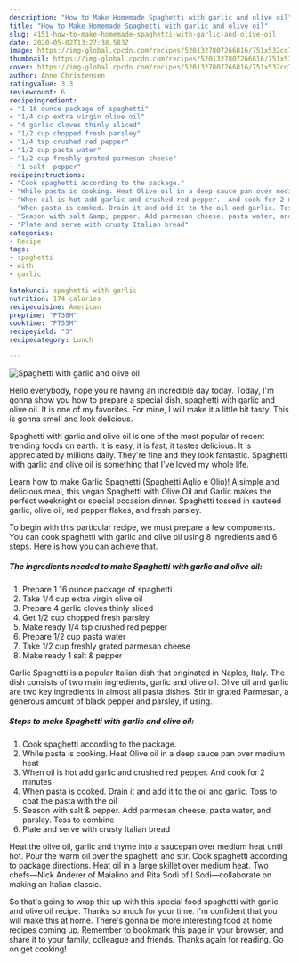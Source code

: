 ```yaml
---
description: "How to Make Homemade Spaghetti with garlic and olive oil"
title: "How to Make Homemade Spaghetti with garlic and olive oil"
slug: 4151-how-to-make-homemade-spaghetti-with-garlic-and-olive-oil
date: 2020-05-02T13:27:38.583Z
image: https://img-global.cpcdn.com/recipes/5201327807266816/751x532cq70/spaghetti-with-garlic-and-olive-oil-recipe-main-photo.jpg
thumbnail: https://img-global.cpcdn.com/recipes/5201327807266816/751x532cq70/spaghetti-with-garlic-and-olive-oil-recipe-main-photo.jpg
cover: https://img-global.cpcdn.com/recipes/5201327807266816/751x532cq70/spaghetti-with-garlic-and-olive-oil-recipe-main-photo.jpg
author: Anne Christensen
ratingvalue: 3.3
reviewcount: 6
recipeingredient:
- "1 16 ounce package of spaghetti"
- "1/4 cup extra virgin olive oil"
- "4 garlic cloves thinly sliced"
- "1/2 cup chopped fresh parsley"
- "1/4 tsp crushed red pepper"
- "1/2 cup pasta water"
- "1/2 cup freshly grated parmesan cheese"
- "1 salt  pepper"
recipeinstructions:
- "Cook spaghetti according to the package."
- "While pasta is cooking. Heat Olive oil in a deep sauce pan over medium heat"
- "When oil is hot add garlic and crushed red pepper.  And cook for 2 minutes"
- "When pasta is cooked. Drain it and add it to the oil and garlic. Toss to coat the pasta with the oil"
- "Season with salt &amp; pepper. Add parmesan cheese, pasta water, and parsley. Toss to combine"
- "Plate and serve with crusty Italian bread"
categories:
- Recipe
tags:
- spaghetti
- with
- garlic

katakunci: spaghetti with garlic 
nutrition: 174 calories
recipecuisine: American
preptime: "PT38M"
cooktime: "PT55M"
recipeyield: "3"
recipecategory: Lunch

---
```



![Spaghetti with garlic and olive oil](https://img-global.cpcdn.com/recipes/5201327807266816/751x532cq70/spaghetti-with-garlic-and-olive-oil-recipe-main-photo.jpg)

Hello everybody, hope you're having an incredible day today. Today, I'm gonna show you how to prepare a special dish, spaghetti with garlic and olive oil. It is one of my favorites. For mine, I will make it a little bit tasty. This is gonna smell and look delicious.

Spaghetti with garlic and olive oil is one of the most popular of recent trending foods on earth. It is easy, it is fast, it tastes delicious. It is appreciated by millions daily. They're fine and they look fantastic. Spaghetti with garlic and olive oil is something that I've loved my whole life.

Learn how to make Garlic Spaghetti (Spaghetti Aglio e Olio)! A simple and delicious meal, this vegan Spaghetti with Olive Oil and Garlic makes the perfect weeknight or special occasion dinner. Spaghetti tossed in sauteed garlic, olive oil, red pepper flakes, and fresh parsley.


To begin with this particular recipe, we must prepare a few components. You can cook spaghetti with garlic and olive oil using 8 ingredients and 6 steps. Here is how you can achieve that.

<!--inarticleads1-->

##### The ingredients needed to make Spaghetti with garlic and olive oil:

1. Prepare 1 16 ounce package of spaghetti
1. Take 1/4 cup extra virgin olive oil
1. Prepare 4 garlic cloves thinly sliced
1. Get 1/2 cup chopped fresh parsley
1. Make ready 1/4 tsp crushed red pepper
1. Prepare 1/2 cup pasta water
1. Take 1/2 cup freshly grated parmesan cheese
1. Make ready 1 salt &amp; pepper


Garlic Spaghetti is a popular Italian dish that originated in Naples, Italy. The dish consists of two main ingredients, garlic and olive oil. Olive oil and garlic are two key ingredients in almost all pasta dishes. Stir in grated Parmesan, a generous amount of black pepper and parsley, if using. 

<!--inarticleads2-->

##### Steps to make Spaghetti with garlic and olive oil:

1. Cook spaghetti according to the package.
1. While pasta is cooking. Heat Olive oil in a deep sauce pan over medium heat
1. When oil is hot add garlic and crushed red pepper.  And cook for 2 minutes
1. When pasta is cooked. Drain it and add it to the oil and garlic. Toss to coat the pasta with the oil
1. Season with salt &amp; pepper. Add parmesan cheese, pasta water, and parsley. Toss to combine
1. Plate and serve with crusty Italian bread


Heat the olive oil, garlic and thyme into a saucepan over medium heat until hot. Pour the warm oil over the spaghetti and stir. Cook spaghetti according to package directions. Heat oil in a large skillet over medium heat. Two chefs—Nick Anderer of Maialino and Rita Sodi of I Sodi—collaborate on making an Italian classic. 

So that's going to wrap this up with this special food spaghetti with garlic and olive oil recipe. Thanks so much for your time. I'm confident that you will make this at home. There's gonna be more interesting food at home recipes coming up. Remember to bookmark this page in your browser, and share it to your family, colleague and friends. Thanks again for reading. Go on get cooking!
